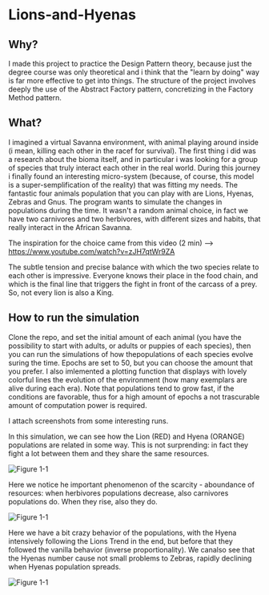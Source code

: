 # Lions-and-Hyenas

## Why?
I made this project to practice the Design Pattern theory, because just the degree course was only theoretical and i think that the "learn by doing" way is far more effective to get into things. The structure of the project involves deeply the use of the Abstract Factory pattern, concretizing in the Factory Method pattern.

## What?
I imagined a virtual Savanna environment, with animal playing around inside (i mean, killing each other in the racef for survival).
The first thing i did was a research about the bioma itself, and in particular i was looking for a group of species that truly interact each other in the real world.
During this journey i finally found an interesting micro-system (because, of course, this model is a super-semplification of the reality)
that was fitting my needs.
The fantastic four animals population that you can play with are Lions, Hyenas, Zebras and Gnus.
The program wants to simulate the changes in populations during the time.
It wasn't a random animal choice, in fact we have two carnivores and two herbivores, with different sizes and habits, that really interact in the African Savanna.

The inspiration for the choice came from this video   (2 min)  -->   https://www.youtube.com/watch?v=zJH7qtWr9ZA

The subtle tension and precise balance with which the two species relate to each other is impressive. Everyone knows their place in the food chain, and which is the final line that triggers the fight in front of the carcass of a prey.
So, not every lion is also a King.

## How to run the simulation
Clone the repo, and set the initial amount of each animal (you have the possibility to start with adults, or adults or puppies of each species), then you can run the simulations of how thepopulations of each species evolve suring the time.
Epochs are set to 50, but you can choose the amount that you prefer.
I also imlemented a plotting function that displays with lovely colorful lines the evolution of the environment (how many exemplars are alive during each era).
Note that populations tend to grow fast, if the conditions are favorable, thus for a high amount of epochs a not trascurable amount of computation power is required.


I attach screenshots from some interesting runs.

In this simulation, we can see how the Lion (RED) and Hyena (ORANGE) populations are related in some way.
This is not surprending: in fact they fight a lot between them and they share the same resources.

![Figure 1-1](https://raw.github.com/clone95/Lions-and-Hyenas/master/1.PNG "1") 

Here we notice he important phenomenon of the scarcity - aboundance of resources: when herbivores populations decrease, also carnivores populations do. When they rise, also they do.

![Figure 1-1](https://raw.github.com/clone95/Lions-and-Hyenas/master/1.PNG "2") 

Here we have a bit crazy behavior of the populations, with the Hyena intensively following the Lions Trend in the end, but before that they followed the vanilla behavior (inverse proportionality).
We canalso see that the Hyenas number cause not small problems to Zebras, rapidly declining when Hyenas population spreads.

![Figure 1-1](https://raw.github.com/clone95/Lions-and-Hyenas/master/1.PNG "8") 



